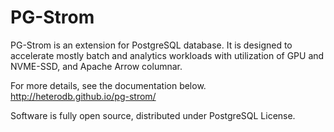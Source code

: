 PG-Strom
========
PG-Strom is an extension for PostgreSQL database.
It is designed to accelerate mostly batch and analytics workloads with
utilization of GPU and NVME-SSD, and Apache Arrow columnar.

For more details, see the documentation below.
http://heterodb.github.io/pg-strom/

Software is fully open source, distributed under PostgreSQL License.
